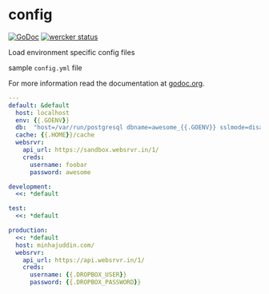 config
======
[![GoDoc](https://godoc.org/bitbucket.org/utils/config?status.svg)](https://godoc.org/bitbucket.org/utils/config)
[![wercker status](https://app.wercker.com/status/87bdaa59a8345f8395a9ba8e1df6a852/s "wercker status")](https://app.wercker.com/project/bykey/87bdaa59a8345f8395a9ba8e1df6a852)

Load environment specific config files

sample `config.yml` file

For more information read the documentation at [godoc.org](https://godoc.org/bitbucket.org/utils/config?status.svg).

~~~yaml
---
default: &default
  host: localhost
  env: {{.GOENV}}
  db:  "host=/var/run/postgresql dbname=awesome_{{.GOENV}} sslmode=disable"
  cache: {{.HOME}}/cache
  websrvr:
    api_url: https://sandbox.websrvr.in/1/
    creds:
      username: foobar
      password: awesome

development:
  <<: *default

test:
  <<: *default

production:
  <<: *default
  host: minhajuddin.com/
  websrvr:
    api_url: https://api.websrvr.in/1/
    creds:
      username: {{.DROPBOX_USER}}
      password: {{.DROPBOX_PASSWORD}}
~~~
